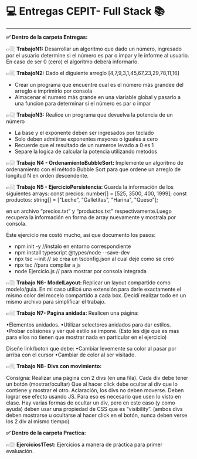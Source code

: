 <h1> 	&#128187;  Entregas CEPIT- Full Stack 	&#128218;</h1>
<hr>

<b> ✅ Dentro de la carpeta Entregas:</b>


👉🏼  <b>TrabajoN1:</b> Desarrollar un algoritmo que dado un número, ingresado por el usuario determine si el número es par o impar y le informe al usuario. En caso de ser 0 (cero) el algoritmo deberá informarlo.

👉🏼 <b>TrabajoN2:</b> Dado el diguiente arreglo [4,7,9,3,1,45,67,23,29,78,11,16]
- Crear un programa que encuentre cual es el número más grandee del arreglo e imprimirlo por consola
- Almacenar el numero más grande en una viariable global y pasarlo a una funcion  para determinar si el número es par o impar 

👉🏼 <b>TrabajoN3:</b> Realice un programa que devuelva la potencia de un número
- La base y el exponente deben ser ingresados por teclado
- Solo deben admitirse exponentes mayores o iguales a cero
- Recuerde que el resultado de un numeroe levado a 0 es 1
- Separe la logica de calcular la potencia utilizando metodos

👉🏼 <b> Trabajo N4 - OrdenamientoBubbleSort: </b> Implemente un algoritmo de ordenamiento con el método Bubble Sort para que ordene un arreglo de longitud N en orden descendente. 

👉🏼 <b> Trabajo N5 - EjercicioPersistencia: </b> Guarda la información de los siguientes arrays:
const precios: number[] = [525, 3500, 400, 1999];
const productos: string[] = ["Leche", "Galletitas", "Harina",
"Queso"];

en un archivo “precios.txt” y “productos.txt”
respectivamente.Luego recupera la información en forma de
array nuevamente y mostrala por consola.

Éste ejercicio me costó mucho, así que documento los pasos:

- npm init -y //instalo en entorno correspondiente
- npm install typescript @types/node --save-dev
- npx tsc --init // se crea un tsconfig.json al cual dejé como se creó
- npx tsc  //para compilar a js
- node Ejercicio.js  // para mostrar por consola integrada



👉🏼 <b> Trabajo N6- ModelLayout: </b> Replicar un layout compartido como modelo/guia. En mi caso utilicé una extensión para darle exactamente el mismo color del mocelo compartido a cada box. Decidí realizar todo en un mismo archivo para simplificar el trabajo.

👉🏼 <b> Trabajo N7- Pagina anidada: </b> 
Realicen una página:

•Elementos anidados.
•Utilizar selectores anidados para dar estilos.
•Probar colisiones y ver qué estilo se impone. (Esto les dije que es mas para ellos no tienen que mostrar nada en particular en el ejercicio)

Diseñe link/boton que debe:
•Cambiar levemente su color al pasar por arriba con el cursor
•Cambiar de color al ser visitado.

👉🏼 <b> Trabajo N8- Divs con movimiento: </b> 

Consigna: Realizar una página con 2 divs (en una fila).
Cada div debe tener un botón (mostrar/ocultar)
Que al hacer click debe ocultar al div que lo 
contiene y mostrar el otro. Aclaración, los divs no deben moverse. 
Deben lograr ese efecto usando JS.
Para eso es necesario que usen lo visto en clase. 
Hay varias formas de ocultar un div, pero en este 
caso (y como ayuda) deben usar una propiedad de 
CSS que es “visibility”.
(ambos divs deben mostrarse u ocultarse al hacer 
click en el botón, nunca deben verse los 2 div al 
mismo tiempo)



<b> ✅ Dentro de la carpeta Practica:</b>

👉🏼 <b> Ejercicios1Test: </b> Ejercicios a manera de práctica para primer evaluación.